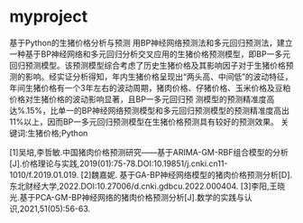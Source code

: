 # myproject
基于Python的生猪价格分析与预测
用BP神经网络预测法和多元回归预测法，建立一种基于BP神经网络和多元回归分析交叉应用的生猪价格预测模型，即BP一多元回归预测模型。该预测模型综合考虑了历史生猪价格及其影响因子对于生猪价格预测的影响。经实证分析得知，年内生猪价格呈现出“两头高、中间低”的波动特征，年间生猪价格有一个3年左右的波动周期，猪肉价格、仔猪价格、玉米价格及豆粕价格对生猪价格的波动影响显著，且BP一多元回归预 测模型的预测精准度高达%.15%，比单一的BP神经网络预测模型和多元回归预测模型的预测精准度高出11%以上，因而BP一多元回归预测模型在生猪价格预测具有较好的预测效果。 关键词:生猪价格;Python

[1]吴培,李哲敏.中国猪肉价格预测研究——基于ARIMA-GM-RBF组合模型的分析[J].价格理论与实践,2019(01):75-78.DOI:10.19851/j.cnki.cn11-1010/f.2019.01.019.
[2]魏嘉妮. 基于GA-BP神经网络模型的猪肉价格预测分析[D].东北财经大学,2022.DOI:10.27006/d.cnki.gdbcu.2022.000404.
[3]李阳,王晓光.基于PCA-GM-BP神经网络的猪肉价格预测分析[J].数学的实践与认识,2021,51(05):56-63.
